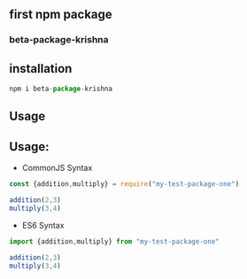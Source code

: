 ## first npm package

### beta-package-krishna


## installation
```js
npm i beta-package-krishna
```

## Usage

## Usage:
* CommonJS Syntax
```js 
const {addition,multiply} = require("my-test-package-one")

addition(2,3)
multiply(3,4)
```
* ES6 Syntax
```js 
import {addition,multiply} from "my-test-package-one"

addition(2,3)
multiply(3,4)
``` 